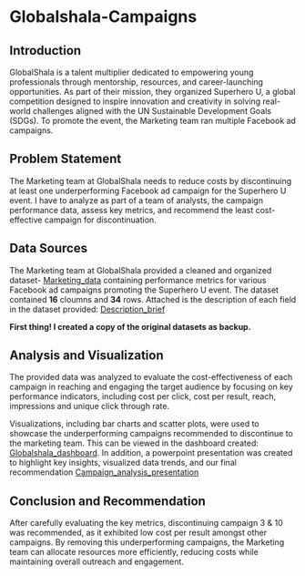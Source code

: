 # Globalshala-Campaigns

## Introduction
GlobalShala is a talent multiplier dedicated to empowering young professionals through mentorship, resources, and career-launching opportunities. As part of their mission, they organized Superhero U, a global competition designed to inspire innovation and creativity in solving real-world challenges aligned with the UN Sustainable Development Goals (SDGs). To promote the event, the Marketing team ran multiple Facebook ad campaigns. 

## Problem Statement
The Marketing team at GlobalShala needs to reduce costs by discontinuing at least one underperforming Facebook ad campaign for the Superhero U event. I have to analyze as part of  a team of analysts, the campaign performance data, assess key metrics, and recommend the least cost-effective campaign for discontinuation. 

## Data Sources
The Marketing team at GlobalShala provided a cleaned and organized dataset- [Marketing_data](https://drive.google.com/file/d/1JQ1KKG-A8WMgHHHvkyP7zBFiToj2W5pA/view?usp=sharing) containing performance metrics for various Facebook ad campaigns promoting the Superhero U event. The dataset contained **16** cloumns and **34** rows. Attached is the description of each field in the dataset provided: [Description_brief](https://github.com/Rikky101/Globalshala-Campaigns/blob/main/Description%20Brief.docx) 


**First thing! I created a copy of the original datasets as backup.**

  
## Analysis and Visualization
 The provided data was analyzed to evaluate the cost-effectiveness of each campaign in reaching and engaging the target audience by focusing on key performance indicators, including cost per click, cost per result, reach, impressions and unique click through rate.

Visualizations, including bar charts and scatter plots, were used to showcase the underperforming campaigns recommended to discontinue to the marketing team. This can be viewed in the dashboard created: [Globalshala_dashboard](https://github.com/Rikky101/Globalshala-Campaigns/blob/main/Globalshala%20Dashboard.pbix). In addition, a powerpoint presentation was created to highlight key insights, visualized data trends, and our final recommendation [Campaign_analysis_presentation](https://github.com/Rikky101/Globalshala-Campaigns/blob/main/Globalshala%20campaign%20Ad%20analysis%20Presentation%20.pdf)


## Conclusion and Recommendation
After carefully evaluating the key metrics, discontinuing campaign 3 & 10 was recommended, as it exhibited low cost per result amongst other campaigns. By removing this underperforming campaigns, the Marketing team can allocate resources more efficiently, reducing costs while maintaining overall outreach and engagement.











